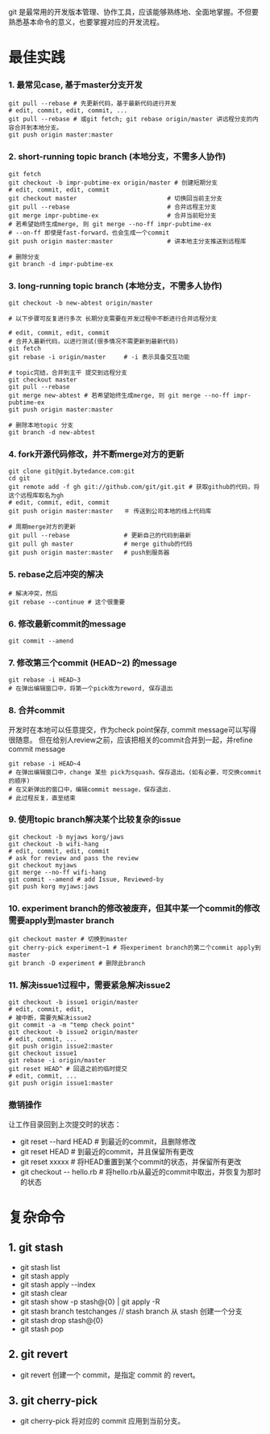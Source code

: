
git 是最常用的开发版本管理、协作工具，应该能够熟练地、全面地掌握。不但要熟悉基本命令的意义，也要掌握对应的开发流程。

# 最佳实践

### 1. 最常见case, 基于master分支开发

```
git pull --rebase # 先更新代码，基于最新代码进行开发
# edit, commit, edit, commit, ...
git pull --rebase # 或git fetch; git rebase origin/master 讲远程分支的内容合并到本地分支。
git push origin master:master
```

### 2. short-running topic branch (本地分支，不需多人协作)

```
git fetch
git checkout -b impr-pubtime-ex origin/master # 创建短期分支
# edit, commit, edit, commit
git checkout master                         # 切换回当前主分支
git pull --rebase                           # 合并远程主分支
git merge impr-pubtime-ex                   # 合并当前短分支
# 若希望始终生成merge, 则 git merge --no-ff impr-pubtime-ex
# --on-ff 即使是fast-forward，也会生成一个commit
git push origin master:master               # 讲本地主分支推送到远程库

# 删除分支
git branch -d impr-pubtime-ex
```

### 3. long-running topic branch (本地分支，不需多人协作)

```
git checkout -b new-abtest origin/master
 
# 以下步骤可反复进行多次 长期分支需要在开发过程中不断进行合并远程分支
 
# edit, commit, edit, commit
# 合并入最新代码，以进行测试(很多情况不需更新到最新代码)
git fetch
git rebase -i origin/master     # -i 表示具备交互功能
 
# topic完结，合并到主干 提交到远程分支
git checkout master
git pull --rebase
git merge new-abtest # 若希望始终生成merge, 则 git merge --no-ff impr-pubtime-ex
git push origin master:master
 
# 删除本地topic 分支
git branch -d new-abtest
```

### 4. fork开源代码修改，并不断merge对方的更新

```
git clone git@git.bytedance.com:git
cd git
git remote add -f gh git://github.com/git/git.git # 获取github的代码，将这个远程库取名为gh
# edit, commit, edit, commit
git push origin master:master   ＃ 传送到公司本地的线上代码库
 
# 周期merge对方的更新
git pull --rebase               # 更新自己的代码到最新
git pull gh master              # merge github的代码
git push origin master:master   # push到服务器
```

### 5. rebase之后冲突的解决

```
# 解决冲突，然后
git rebase --continue # 这个很重要
```

### 6. 修改最新commit的message

```
git commit --amend
```

### 7. 修改第三个commit (HEAD~2) 的message

```
git rebase -i HEAD~3
# 在弹出编辑窗口中，将第一个pick改为reword, 保存退出
```

### 8. 合并commit

开发时在本地可以任意提交，作为check point保存, commit message可以写得很随意。
但在给别人review之前，应该把相关的commit合并到一起，并refine commit message

```
git rebase -i HEAD~4
# 在弹出编辑窗口中，change 某些 pick为squash，保存退出。(如有必要，可交换commit的顺序)
# 在又新弹出的窗口中，编辑commit message，保存退出.
# 此过程反复，直至结束
```

### 9. 使用topic branch解决某个比较复杂的issue

```
git checkout -b myjaws korg/jaws
git checkout -b wifi-hang
# edit, commit, edit, commit
# ask for review and pass the review
git checkout myjaws
git merge --no-ff wifi-hang
git commit --amend # add Issue, Reviewed-by
git push korg myjaws:jaws
```

### 10. experiment branch的修改被废弃，但其中某一个commit的修改需要apply到master branch

```
git checkout master # 切换到master
git cherry-pick experiment~1 # 将experiment branch的第二个commit apply到master
git branch -D experiment # 删除此branch
```

### 11. 解决issue1过程中，需要紧急解决issue2

```
git checkout -b issue1 origin/master
# edit, commit, edit,
# 被中断，需要先解决issue2
git commit -a -m "temp check point"
git checkout -b issue2 origin/master
# edit, commit, ...
git push origin issue2:master
git checkout issue1
git rebase -i origin/master
git reset HEAD^ # 回退之前的临时提交
# edit, commit, ...
git push origin issue1:master
```

### 撤销操作

让工作目录回到上次提交时的状态：

+ git reset --hard HEAD   # 到最近的commit，且删除修改
+ git reset HEAD          # 到最近的commit，并且保留所有更改
+ git reset xxxxx         # 将HEAD重置到某个commit的状态，并保留所有更改
+ git checkout -- hello.rb # 将hello.rb从最近的commit中取出，并恢复为那时的状态

# 复杂命令

## 1. git stash

+ git stash list
+ git stash apply
+ git stash apply --index
+ git stash clear
+ git stash show -p stash@{0} | git apply -R
+ git stash branch testchanges // stash branch 从 stash 创建一个分支
+ git stash drop stash@{0}
+ git stash pop


## 2. git revert
+ git revert <commit id> 创建一个 commit，是指定 commit 的 revert。

## 3. git cherry-pick
+ git cherry-pick <commit id> 将对应的 commit 应用到当前分支。
